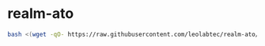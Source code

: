 # realm-ato

```sh
bash <(wget -qO- https://raw.githubusercontent.com/leolabtec/realm-ato/refs/heads/main/bash.sh)
```
